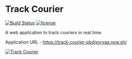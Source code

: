 Track Courier
=============

[![Build Status](https://travis-ci.org/sunilkumarc/track-courier.svg?branch=master)](https://travis-ci.org/sunilkumarc/track-courier)
[![license](https://img.shields.io/github/license/mashape/apistatus.svg)]()

A web application to track couriers in real time.

Application URL -   https://track-courier-pbdjxvrvaa.now.sh/

[![Track Courier](https://img.youtube.com/vi/mG09xGNsL9k/0.jpg)](https://www.youtube.com/watch?v=mG09xGNsL9k)
